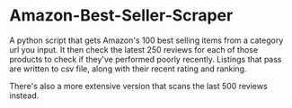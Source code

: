 # Amazon-Best-Seller-Scraper
A python script that gets Amazon's 100 best selling items from a category url you input. It then check the latest 250 reviews for each of those products to check if they've performed poorly recently. Listings that pass are written to csv file, along with their recent rating and ranking.

There's also a more extensive version that scans the last 500 reviews instead.
